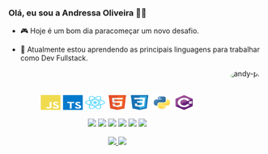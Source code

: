  ### Olá, eu sou a Andressa Oliveira 👩‍💻

- 🎮 Hoje é um bom dia paracomeçar um novo desafio.

- 🌱 Atualmente estou aprendendo as principais linguagens para trabalhar como Dev Fullstack.

<div> 
<img align="right" alt="andy-pic" height="150" style="border-radius:50px;" src="https://i.picasion.com/pic92/789426ba74eea0fc4fe047865c314c56.gif">
</div> 
<Br>
<Br>
<div align="center">
<div style="display: inline_block"><br>
  <img align="center" alt="andy-Js" height="30" width="40" src="https://raw.githubusercontent.com/devicons/devicon/master/icons/javascript/javascript-plain.svg">
  <img align="center" alt="andy-Ts" height="30" width="40" src="https://raw.githubusercontent.com/devicons/devicon/master/icons/typescript/typescript-plain.svg">
  <img align="center" alt="andy-React" height="30" width="40" src="https://raw.githubusercontent.com/devicons/devicon/master/icons/react/react-original.svg">
  <img align="center" alt="andy-HTML" height="30" width="40" src="https://raw.githubusercontent.com/devicons/devicon/master/icons/html5/html5-original.svg">
  <img align="center" alt="andy-CSS" height="30" width="40" src="https://raw.githubusercontent.com/devicons/devicon/master/icons/css3/css3-original.svg">
  <img align="center" alt="andy-Python" height="30" width="40" src="https://raw.githubusercontent.com/devicons/devicon/master/icons/python/python-original.svg">
  <img align="center" alt="Andy-Csharp" height="30" width="40" src="https://raw.githubusercontent.com/devicons/devicon/master/icons/csharp/csharp-original.svg">
  </div>
 
<div align="center"> <Br>
 <a href="https://t.me/Andressa_dev" target="_blank"><img src="https://img.shields.io/badge/Telegram-2CA5E0?style=for-the-badge&logo=telegram&logoColor=white"target="_blank"></a>
  <a href="https://instagram.com/andy_developerr" target="_blank"><img src="https://img.shields.io/badge/-Instagram-%23E4405F?style=for-the-badge&logo=instagram&logoColor=white" target="_blank"></a>
 <a href="https://www.twitch.tv/AndyDeveloperr" target="_blank"><img src="https://img.shields.io/badge/Twitch-9146FF?style=for-the-badge&logo=twitch&logoColor=white" target="_blank"></a>
 <a href="https://discord.gg/AndyDeveloperr" target="_blank"><img src="https://img.shields.io/badge/Discord-7289DA?style=for-the-badge&logo=discord&logoColor=white" target="_blank"></a> 
 <a href = "mailto:contatoandressanapoles@gmail.com"><img src="https://img.shields.io/badge/-Gmail-%23333?style=for-the-badge&logo=gmail&logoColor=white" target="_blank"></a>
 <a href="https://www.linkedin.com/in/andressa-n%C3%A1poles-de-oliveira-b458a5219" target="_blank"><img src="https://img.shields.io/badge/-LinkedIn-%230077B5?style=for-the-badge&logo=linkedin&logoColor=white" target="_blank"></a>
</div>
 
 <div align="center"> 
   <a href="https://github.com/AndyDeveloperr"><br>
  <img height="180em" src="https://github-readme-stats.vercel.app/api?username=andydeveloperr&show_icons=true&theme=github_dark&include_all_commits=true&count_private=true"/>
  <img height="180em" src="https://github-readme-stats.vercel.app/api/top-langs/?username=andydeveloperr&layout=compact&langs_count=7&theme=github_dark"/>
</div><Br>
